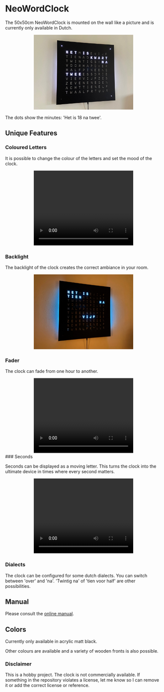 # NeoWordClock

The 50x50cm NeoWordClock is mounted on the wall like a picture and is currently only available in Dutch.

<center>
<img src="images/mat_zwart.jpeg" width="320">
</center>

The dots show the minutes: 'Het is 18 na twee'.

## Unique Features

### Coloured Letters

It is possible to change the colour of the letters and set the mood of the clock.

<center>
<video width="320" height="240" controls autoplay loop>
  <source src="videos/NeoWordClock.mp4" type="video/mp4">
</video>
</center>

### Backlight

The backlight of the clock creates the correct ambiance in your room.

<center>
<img src="images/backlight.jpeg" width="320">
</center>

### Fader

The clock can fade from one hour to another.

<center>
<video width="320" height="240" controls autoplay loop>
  <source src="videos/fading.mp4" type="video/mp4">
</video>
</center>
### Seconds

Seconds can be displayed as a moving letter. This turns the clock into the ultimate device in times where every second matters.

<center>
<video width="320" height="240" controls autoplay loop>
  <source src="videos/seconds.mp4" type="video/mp4">
</video>
</center>

### Dialects

The clock can be configured for some dutch dialects. You can switch between 'over' and 'na'. 'Twintig na' of 'tien voor half' are other possibilities.


## Manual

Please consult the [online manual](main.md).

## Colors

Currently only available in acrylic matt black.

Other colours are available and a variety of wooden fronts is also possible.

### Disclaimer

This is a hobby project. The clock is not commercially available.
If something in the repository violates a license, let me know so I can remove it or add the correct license or reference.

